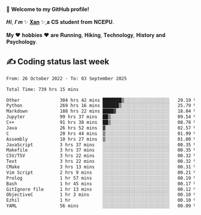 🎉 **Welcome to my GitHub profile!**</br></br>
𝑯𝒊, 𝑰'𝒎 ✨ [𝐗𝐚𝐧](https://xancoding.cn/) ✨,𝐚 𝐂𝐒 𝐬𝐭𝐮𝐝𝐞𝐧𝐭 𝐟𝐫𝐨𝐦 𝐍𝐂𝐄𝐏𝐔.</br></br>
𝐌𝐲 ❤ 𝐡𝐨𝐛𝐛𝐢𝐞𝐬 ❤ 𝐚𝐫𝐞 𝐑𝐮𝐧𝐧𝐢𝐧𝐠, 𝐇𝐢𝐤𝐢𝐧𝐠, 𝐓𝐞𝐜𝐡𝐧𝐨𝐥𝐨𝐠𝐲, 𝐇𝐢𝐬𝐭𝐨𝐫𝐲 𝐚𝐧𝐝 𝐏𝐬𝐲𝐜𝐡𝐨𝐥𝐨𝐠𝐲.

## ✍️ Coding status last week
<!--START_SECTION:waka-->

```txt
From: 26 October 2022 - To: 03 September 2025

Total Time: 739 hrs 15 mins

Other               304 hrs 42 mins ███████▒░░░░░░░░░░░░░░░░░   29.19 %
Python              269 hrs 16 mins ██████▒░░░░░░░░░░░░░░░░░░   25.79 %
Markdown            188 hrs 22 mins ████▓░░░░░░░░░░░░░░░░░░░░   18.04 %
Jupyter             99 hrs 37 mins  ██▒░░░░░░░░░░░░░░░░░░░░░░   09.54 %
C++                 91 hrs 38 mins  ██▒░░░░░░░░░░░░░░░░░░░░░░   08.78 %
Java                26 hrs 52 mins  ▓░░░░░░░░░░░░░░░░░░░░░░░░   02.57 %
C                   20 hrs 44 mins  ▒░░░░░░░░░░░░░░░░░░░░░░░░   01.99 %
Assembly            10 hrs 27 mins  ▒░░░░░░░░░░░░░░░░░░░░░░░░   01.00 %
JavaScript          3 hrs 37 mins   ░░░░░░░░░░░░░░░░░░░░░░░░░   00.35 %
Makefile            3 hrs 37 mins   ░░░░░░░░░░░░░░░░░░░░░░░░░   00.35 %
CSV/TSV             3 hrs 22 mins   ░░░░░░░░░░░░░░░░░░░░░░░░░   00.32 %
Text                3 hrs 22 mins   ░░░░░░░░░░░░░░░░░░░░░░░░░   00.32 %
CMake               3 hrs 13 mins   ░░░░░░░░░░░░░░░░░░░░░░░░░   00.31 %
Vim Script          2 hrs 9 mins    ░░░░░░░░░░░░░░░░░░░░░░░░░   00.21 %
Prolog              1 hr 57 mins    ░░░░░░░░░░░░░░░░░░░░░░░░░   00.19 %
Bash                1 hr 45 mins    ░░░░░░░░░░░░░░░░░░░░░░░░░   00.17 %
GitIgnore file      1 hr 13 mins    ░░░░░░░░░░░░░░░░░░░░░░░░░   00.12 %
ObjectiveC          1 hr 3 mins     ░░░░░░░░░░░░░░░░░░░░░░░░░   00.10 %
Ezhil               1 hr            ░░░░░░░░░░░░░░░░░░░░░░░░░   00.10 %
YAML                56 mins         ░░░░░░░░░░░░░░░░░░░░░░░░░   00.09 %
```

<!--END_SECTION:waka-->


<!-- ## 📈 My GitHub Stats
<p align="center">
    <img height="137px" src="https://github-readme-stats.vercel.app/api?username=Xancoding&hide_title=true&hide_border=true&show_icons=trueline_height=21&text_color=000&icon_color=000&bg_color=0,ea6161,ffc64d,fffc4d,52fa5a&theme=graywhite" /> 
    <img src="https://github-readme-stats.vercel.app/api/top-langs/?username=Xancoding&hide_title=true&hide_border=true&layout=compact&langs_count=6&text_color=000&icon_color=fff&bg_color=0,52fa5a,4dfcff,c64dff&theme=graywhite" /> 
</p> -->

<!-- ## 🔥 My GitHub activities of last 31 days.
<div align="center"> <img src="https://activity-graph.herokuapp.com/graph?username=XanCoding&theme=xcode" /> </div> -->

<!-- <p align="center"> 
  Visitor count<br/>
  <img src="https://profile-counter.glitch.me/xancoding/count.svg" />
</p> -->
